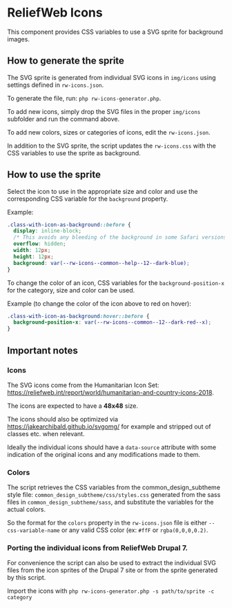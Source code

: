 ReliefWeb Icons
===============

This component provides CSS variables to use a SVG sprite for background images.

How to generate the sprite
--------------------------

The SVG sprite is generated from individual SVG icons in `img/icons` using
settings defined in `rw-icons.json`.

To generate the file, run: `php rw-icons-generator.php`.

To add new icons, simply drop the SVG files in the proper `img/icons` subfolder
and run the command above.

To add new colors, sizes or categories of icons, edit the `rw-icons.json`.

In addition to the SVG sprite, the script updates the `rw-icons.css` with the
CSS variables to use the sprite as background.

How to use the sprite
---------------------

Select the icon to use in the appropriate size and color and use the
corresponding CSS variable for the `background` property.

Example:

```css
.class-with-icon-as-background::before {
  display: inline-block;
  /* This avoids any bleeding of the background in some Safari versions. */
  overflow: hidden;
  width: 12px;
  height: 12px;
  background: var(--rw-icons--common--help--12--dark-blue);
}
```

To change the color of an icon, CSS variables for the `background-position-x`
for the category, size and color can be used.

Example (to change the color of the icon above to red on hover):

```css
.class-with-icon-as-background:hover::before {
  background-position-x: var(--rw-icons--common--12--dark-red--x);
}
```

Important notes
---------------

### Icons

The SVG icons come from the Humanitarian Icon Set:
https://reliefweb.int/report/world/humanitarian-and-country-icons-2018.

The icons are expected to have a **48x48** size.

The icons should also be optimized via https://jakearchibald.github.io/svgomg/
for example and stripped out of classes etc. when relevant.

Ideally the individual icons should have a `data-source` attribute with some
indication of the original icons and any modifications made to them.

### Colors

The script retrieves the CSS variables from the common_design_subtheme style
file: `common_design_subtheme/css/styles.css` generated from the sass files in
`common_design_subtheme/sass`, and substitute the variables for the actual
colors.

So the format for the `colors` property in the `rw-icons.json` file is either
`--css-variable-name` or any valid CSS color (ex: `#ffF` or `rgba(0,0,0,0.2)`.

### Porting the individual icons from ReliefWeb Drupal 7.

For convenience the script can also be used to extract the individual SVG files
from the icon sprites of the Drupal 7 site or from the sprite generated by this
script.

Import the icons with `php rw-icons-generator.php -s path/to/sprite -c category`

